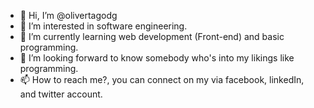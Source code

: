 - 👋 Hi, I’m @olivertagodg
- 👀 I’m interested in software engineering.
- 🌱 I’m currently learning web development (Front-end) and basic programming.
- 💞️ I’m looking forward to know somebody who's into my likings like programming.
- 📫 How to reach me?, you can connect on my via facebook, linkedIn, and twitter account.

<!---
olivertagodg/olivertagodg is a ✨ special ✨ repository because its `README.md` (this file) appears on your GitHub profile.
You can click the Preview link to take a look at your changes.
--->
